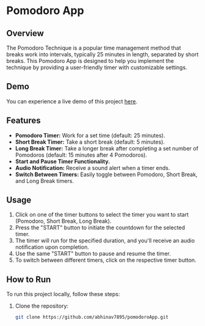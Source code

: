 # Pomodoro App

## Overview

The Pomodoro Technique is a popular time management method that breaks work into intervals, typically 25 minutes in length, separated by short breaks. This Pomodoro App is designed to help you implement the technique by providing a user-friendly timer with customizable settings.

## Demo

You can experience a live demo of this project [here](https://abhinav7895.github.io/pomodoro-app/).

## Features

- **Pomodoro Timer:** Work for a set time (default: 25 minutes).
- **Short Break Timer:** Take a short break (default: 5 minutes).
- **Long Break Timer:** Take a longer break after completing a set number of Pomodoros (default: 15 minutes after 4 Pomodoros).
- **Start and Pause Timer Functionality.**
- **Audio Notification:** Receive a sound alert when a timer ends.
- **Switch Between Timers:** Easily toggle between Pomodoro, Short Break, and Long Break timers.

## Usage

1. Click on one of the timer buttons to select the timer you want to start (Pomodoro, Short Break, Long Break).
2. Press the "START" button to initiate the countdown for the selected timer.
3. The timer will run for the specified duration, and you'll receive an audio notification upon completion.
4. Use the same "START" button to pause and resume the timer.
5. To switch between different timers, click on the respective timer button.

## How to Run

To run this project locally, follow these steps:

1. Clone the repository:

   ```bash
   git clone https://github.com/abhinav7895/pomodoroApp.git
